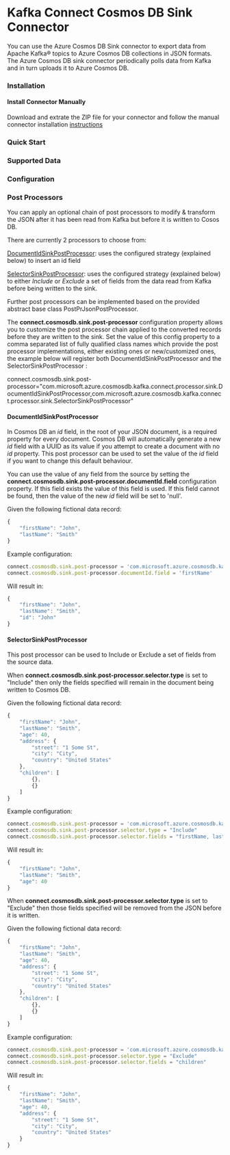 # Kafka Connect Cosmos DB Sink Connector

You can use the Azure Cosmos DB Sink connector to export data from Apache Kafka® topics to Azure Cosmos DB collections in JSON formats.
The Azure Cosmos DB sink connector periodically polls data from Kafka and in turn uploads it to Azure Cosmos DB. 

### Installation

#### Install Connector Manually
Download and extrate the ZIP file for your connector and follow the manual connector installation [instructions](https://docs.confluent.io/current/connect/managing/install.html#install-connector-manually)

### Quick Start

### Supported Data 

### Configuration

### Post Processors
You can apply an optional chain of post processors to modify & transform the JSON after it has been read from Kafka but before it is written to Cosos DB. 

There are currently 2 processors to choose from:

[DocumentIdSinkPostProcessor](#DocumentId): uses the configured strategy (explained below) to insert an id field

[SelectorSinkPostProcessor](#Selector): uses the configured strategy (explained below) to either *Include* or *Exclude* a set of fields from the data read from Kafka before being written to the sink. 

Further post processors can be implemented based on the provided abstract base class PostPrJsonPostProcessor.

The **connect.cosmosdb.sink.post-processor** configuration property allows you to customize the post processor chain applied to the converted records before they are written to the sink. Set the value of this config property to a comma separated list of fully qualified class names which provide the post processor implementations, either existing ones or new/customized ones, the example below will register both DocumentIdSinkPostProcessor and the SelectorSinkPostProcessor :

connect.cosmosdb.sink.post-processor="com.microsoft.azure.cosmosdb.kafka.connect.processor.sink.DocumentIdSinkPostProcessor,com.microsoft.azure.cosmosdb.kafka.connect.processor.sink.SelectorSinkPostProcessor"

#### <a name="DocumentId">DocumentIdSinkPostProcessor</A>
In Cosmos DB an *id* field, in the root of your JSON document, is a required property for every document. 
Cosmos DB will automatically generate a new *id* field with a UUID as its value if you attempt to create a document with no *id* property.
This post processor can be used to set the value of the *id* field if you want to change this default behaviour.

You can use the value of any field from the source by setting the **connect.cosmosdb.sink.post-processor.documentId.field** configuration property.
If this field exists the value of this field is used. If this field cannot be found, then the value of the new *id* field will be set to 'null'.

Given the following fictional data record:
```javascript
{
    "firstName": "John",
    "lastName": "Smith" 
}
```

Example configuration:
```javascript
connect.cosmosdb.sink.post-processor = 'com.microsoft.azure.cosmosdb.kafka.connect.processor.sink.DocumentIdSinkPostProcessor'
connect.cosmosdb.sink.post-processor.documentId.field = 'firstName'
```

Will result in:
```javascript
{
    "firstName": "John",
    "lastName": "Smith",
    "id": "John"
}
```

#### <a name="DocumentId">SelectorSinkPostProcessor</A>
This post processor can be used to Include or Exclude a set of fields from the source data.

When **connect.cosmosdb.sink.post-processor.selector.type** is set to "Include" then only the fields specified will remain in the document being written to Cosmos DB. 

Given the following fictional data record:
```javascript
{
    "firstName": "John",
    "lastName": "Smith",
    "age": 40,
    "address": {
        "street": "1 Some St",
        "city": "City",
        "country": "United States"
    },
    "children": [
        {},
        {}
    ]
}
```
Example configuration:
```javascript
connect.cosmosdb.sink.post-processor = 'com.microsoft.azure.cosmosdb.kafka.connect.processor.sink.SelectorSinkPostProcessor'
connect.cosmosdb.sink.post-processor.selector.type = "Include"
connect.cosmosdb.sink.post-processor.selector.fields = "firstName, lastName, age"
```

Will result in:
```javascript
{
    "firstName": "John",
    "lastName": "Smith",
    "age": 40
}
```

When **connect.cosmosdb.sink.post-processor.selector.type** is set to "Exclude" then those fields specified will be removed from the JSON before it is written.

Given the following fictional data record:
```javascript
{    
    "firstName": "John",
    "lastName": "Smith",
    "age": 40,
    "address": {
        "street": "1 Some St",
        "city": "City",
        "country": "United States"
    },
    "children": [
        {},
        {}
    ]
}
```
Example configuration:
```javascript
connect.cosmosdb.sink.post-processor = 'com.microsoft.azure.cosmosdb.kafka.connect.processor.sink.SelectorSinkPostProcessor'
connect.cosmosdb.sink.post-processor.selector.type = "Exclude"
connect.cosmosdb.sink.post-processor.selector.fields = "children"
```

Will result in:
```javascript
{
    "firstName": "John",
    "lastName": "Smith",
    "age": 40,
    "address": {
        "street": "1 Some St",
        "city": "City",
        "country": "United States"
    }
}
```

